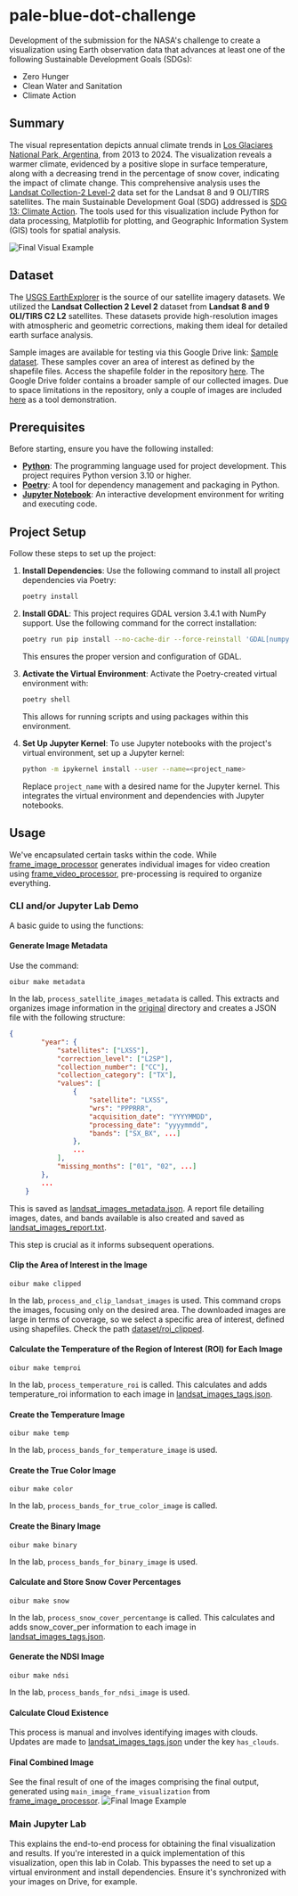 # pale-blue-dot-challenge

Development of the submission for the NASA's challenge to create a visualization using Earth observation data that advances at least one of the following Sustainable Development Goals (SDGs):

*  Zero Hunger
*  Clean Water and Sanitation
*  Climate Action


## Summary

The visual representation depicts annual climate trends in [Los Glaciares National Park, Argentina](https://whc.unesco.org/en/list/145/), from 2013 to 2024. The visualization reveals a warmer climate, evidenced by a positive slope in surface temperature, along with a decreasing trend in the percentage of snow cover, indicating the impact of climate change. This comprehensive analysis uses the [Landsat Collection-2 Level-2](https://www.usgs.gov/landsat-missions/landsat-collection-2-level-2-science-products) data set for the Landsat 8 and 9 OLI/TIRS satellites. The main Sustainable Development Goal (SDG) addressed is [SDG 13: Climate Action](https://www.un.org/sustainabledevelopment/climate-change/). The tools used for this visualization include Python for data processing, Matplotlib for plotting, and Geographic Information System (GIS) tools for spatial analysis.

![Final Visual Example](https://github.com/cristianrubioa/pale-blue-dot-challenge/blob/main/dataset/frame_visualization/visual.png)


## Dataset

The [USGS EarthExplorer](https://earthexplorer.usgs.gov/) is the source of our satellite imagery datasets. We utilized the **Landsat Collection 2 Level 2** dataset from **Landsat 8 and 9 OLI/TIRS C2 L2** satellites. These datasets provide high-resolution images with atmospheric and geometric corrections, making them ideal for detailed earth surface analysis.

Sample images are available for testing via this Google Drive link: [Sample dataset](https://drive.google.com/drive/folders/1_DUHhFlpFfi1zrTE6V-uOZayNhzoUo3I?usp=sharing). These samples cover an area of interest as defined by the shapefile files. Access the shapefile folder in the repository [here](https://github.com/cristianrubioa/pale-blue-dot-challenge/tree/main/shapefile). The Google Drive folder contains a broader sample of our collected images. Due to space limitations in the repository, only a couple of images are included [here](https://github.com/cristianrubioa/pale-blue-dot-challenge/tree/main/dataset/original) as a tool demonstration.

## Prerequisites

Before starting, ensure you have the following installed:

- **[Python](https://www.python.org/downloads/)**: The programming language used for project development. This project requires Python version 3.10 or higher.
- **[Poetry](https://python-poetry.org/docs/#installation)**: A tool for dependency management and packaging in Python.
- **[Jupyter Notebook](https://jupyter.org/)**: An interactive development environment for writing and executing code.

## Project Setup

Follow these steps to set up the project:

1. **Install Dependencies**:
   Use the following command to install all project dependencies via Poetry:
   ```bash
   poetry install
   ```

2. **Install GDAL**:
   This project requires GDAL version 3.4.1 with NumPy support. Use the following command for the correct installation:
   ```bash
   poetry run pip install --no-cache-dir --force-reinstall 'GDAL[numpy]==3.4.1'
   ```

   This ensures the proper version and configuration of GDAL.

3. **Activate the Virtual Environment**:
   Activate the Poetry-created virtual environment with:
   ```bash
   poetry shell
   ```

   This allows for running scripts and using packages within this environment.

4. **Set Up Jupyter Kernel**:
   To use Jupyter notebooks with the project's virtual environment, set up a Jupyter kernel:
   ```bash
   python -m ipykernel install --user --name=<project_name>
   ```

   Replace `project_name` with a desired name for the Jupyter kernel. This integrates the virtual environment and dependencies with Jupyter notebooks.

## Usage
We've encapsulated certain tasks within the code. While [frame_image_processor](https://github.com/cristianrubioa/pale-blue-dot-challenge/blob/main/src/frame_image_processor.py) generates individual images for video creation using [frame_video_processor](https://github.com/cristianrubioa/pale-blue-dot-challenge/blob/main/src/frame_video_processor.py), pre-processing is required to organize everything.

### CLI and/or Jupyter Lab Demo
A basic guide to using the functions:

#### Generate Image Metadata
Use the command:
```
oibur make metadata
```
In the lab, `process_satellite_images_metadata` is called. This extracts and organizes image information in the [original](https://github.com/cristianrubioa/pale-blue-dot-challenge/tree/main/dataset/original) directory and creates a JSON file with the following structure:
```json
{
        "year": {
            "satellites": ["LXSS"],
            "correction_level": ["L2SP"],
            "collection_number": ["CC"],
            "collection_category": ["TX"],
            "values": [
                {
                    "satellite": "LXSS",
                    "wrs": "PPPRRR",
                    "acquisition_date": "YYYYMMDD",
                    "processing_date": "yyyymmdd",
                    "bands": ["SX_BX", ...]
                },
                ...
            ],
            "missing_months": ["01", "02", ...]
        },
        ...
    }
```
This is saved as [landsat_images_metadata.json](https://github.com/cristianrubioa/pale-blue-dot-challenge/blob/main/dataset/landsat_images_metadata.json). A report file detailing images, dates, and bands available is also created and saved as [landsat_images_report.txt](https://github.com/cristianrubioa/pale-blue-dot-challenge/blob/main/dataset/landsat_images_report.txt).

This step is crucial as it informs subsequent operations.

#### Clip the Area of Interest in the Image
```
oibur make clipped
```
In the lab, `process_and_clip_landsat_images` is used. This command crops the images, focusing only on the desired area. The downloaded images are large in terms of coverage, so we select a specific area of interest, defined using shapefiles. Check the path [dataset/roi_clipped](https://github.com/cristianrubioa/pale-blue-dot-challenge/tree/main/dataset/roi_clipped).

#### Calculate the Temperature of the Region of Interest (ROI) for Each Image
```
oibur make temproi
```
In the lab, `process_temperature_roi` is called. This calculates and adds temperature_roi information to each image in [landsat_images_tags.json](https://github.com/cristianrubioa/pale-blue-dot-challenge/blob/main/dataset/landsat_images_tags.json).

#### Create the Temperature Image
```
oibur make temp
```
In the lab, `process_bands_for_temperature_image` is used. 

#### Create the True Color Image
```
oibur make color
```
In the lab, `process_bands_for_true_color_image` is called. 

#### Create the Binary Image
```
oibur make binary
```
In the lab, `process_bands_for_binary_image` is used. 

#### Calculate and Store Snow Cover Percentages
```
oibur make snow
```
In the lab, `process_snow_cover_percentange` is called. This calculates and adds snow_cover_per information to each image in [landsat_images_tags.json](https://github.com/cristianrubioa/pale-blue-dot-challenge/blob/main/dataset/landsat_images_tags.json).

#### Generate the NDSI Image
```
oibur make ndsi
```

In the lab, `process_bands_for_ndsi_image` is used. 


#### Calculate Cloud Existence
This process is manual and involves identifying images with clouds. Updates are made to [landsat_images_tags.json](https://github.com/cristianrubioa/pale-blue-dot-challenge/blob/main/dataset/landsat_images_tags.json) under the key `has_clouds`.

#### Final Combined Image
See the final result of one of the images comprising the final output, generated using `main_image_frame_visualization` from [frame_image_processor](https://github.com/cristianrubioa/pale-blue-dot-challenge/blob/main/src/frame_image_processor.py).
![Final Image Example](https://github.com/cristianrubioa/pale-blue-dot-challenge/blob/main/dataset/frame_visualization/20130813_VIDEO_FRAME.png)

### Main Jupyter Lab
This explains the end-to-end process for obtaining the final visualization and results. If you're interested in a quick implementation of this visualization, open this lab in Colab. This bypasses the need to set up a virtual environment and install dependencies. Ensure it's synchronized with your images on Drive, for example.
